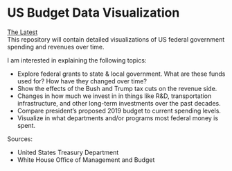 # US Budget Data Visualization
[The Latest](https://itlyons.github.io/USBudget_DataVisualization/ThemeAndDesign.html)  
This repository will contain detailed visualizations of US federal government spending and revenues over time. 

I am interested in explaining the following topics:
* Explore federal grants to state & local government. What are these funds used for? How have they changed over time?
* Show the effects of the Bush and Trump tax cuts on the revenue side. 
* Changes in how much we invest in in things like R&D, transportation infrastructure, and other long-term investments over the past decades. 
* Compare president’s proposed 2019 budget to current spending levels. 
* Visualize in what departments and/or programs most federal money is spent.

Sources:
* United States Treasury Department
* White House Office of Management and Budget  


